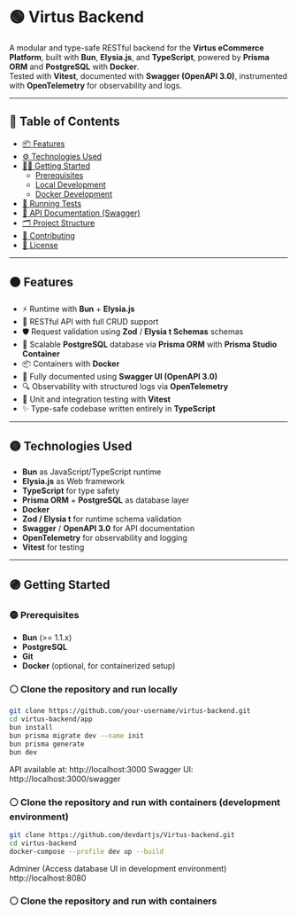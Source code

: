 # 🟢 Virtus Backend

A modular and type-safe RESTful backend for the **Virtus eCommerce Platform**, built with **Bun**, **Elysia.js**, and **TypeScript**, powered by **Prisma ORM** and **PostgreSQL** with **Docker**.  
Tested with **Vitest**, documented with **Swagger (OpenAPI 3.0)**, instrumented with **OpenTelemetry** for observability and logs.

---

## 🔵 Table of Contents

- [📦 Features](#-features)
- [⚙️ Technologies Used](#-technologies-used)
- [🧑‍💼 Getting Started](#-getting-started)
  - [Prerequisites](#-prerequisites)
  - [Local Development](#-local-development)
  - [Docker Development](#-docker-development)
- [🧪 Running Tests](#-running-tests)
- [📘 API Documentation (Swagger)](#-api-documentation-swagger)
- [🗂️ Project Structure](#️-project-structure)
- [🤝 Contributing](#-contributing)
- [📄 License](#-license)

---

## 🟠 Features

- ⚡️ Runtime with **Bun** + **Elysia.js**
- 🔄 RESTful API with full CRUD support
- 🛡️ Request validation using **Zod** / **Elysia t Schemas** schemas
- 🧠 Scalable **PostgreSQL** database via **Prisma ORM** with **Prisma Studio Container**
- 📦 Containers with **Docker**
- 📄 Fully documented using **Swagger UI (OpenAPI 3.0)**
- 🔍 Observability with structured logs via **OpenTelemetry**
- 🧪 Unit and integration testing with **Vitest**
- ✨ Type-safe codebase written entirely in **TypeScript**

---

## 🟡 Technologies Used

- **Bun** as JavaScript/TypeScript runtime
- **Elysia.js** as Web framework
- **TypeScript** for type safety
- **Prisma ORM** + **PostgreSQL** as database layer
- **Docker**
- **Zod / Elysia t** for runtime schema validation
- **Swagger** / **OpenAPI 3.0** for API documentation
- **OpenTelemetry** for observability and logging
- **Vitest** for testing

---

## 🟣 Getting Started

### 🟡 Prerequisites

- **Bun** (>= 1.1.x)
- **PostgreSQL**
- **Git**
- **Docker** (optional, for containerized setup)

### ⚪ Clone the repository and run locally

```bash
git clone https://github.com/your-username/virtus-backend.git
cd virtus-backend/app
bun install
bun prisma migrate dev --name init
bun prisma generate
bun dev
```

API available at: http://localhost:3000
Swagger UI: http://localhost:3000/swagger

### ⚪ Clone the repository and run with containers (development environment)

```bash
git clone https://github.com/devdartjs/Virtus-backend.git
cd virtus-backend
docker-compose --profile dev up --build
```

Adminer (Access database UI in development environment)
http://localhost:8080

### ⚪ Clone the repository and run with containers
